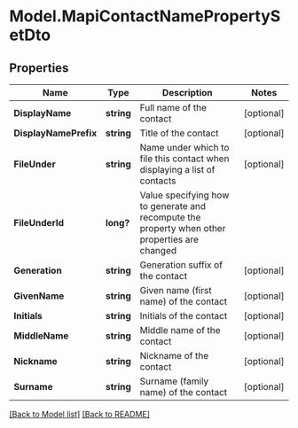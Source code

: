 # Model.MapiContactNamePropertySetDto
## Properties
Name | Type | Description | Notes
------------ | ------------- | ------------- | -------------
**DisplayName** | **string** | Full name of the contact              | [optional] 
**DisplayNamePrefix** | **string** | Title of the contact              | [optional] 
**FileUnder** | **string** | Name under which to file this contact when displaying a list of contacts              | [optional] 
**FileUnderId** | **long?** | Value specifying how to generate and recompute the property when other properties are changed              | 
**Generation** | **string** | Generation suffix of the contact              | [optional] 
**GivenName** | **string** | Given name (first name) of the contact              | [optional] 
**Initials** | **string** | Initials of the contact              | [optional] 
**MiddleName** | **string** | Middle name of the contact              | [optional] 
**Nickname** | **string** | Nickname of the contact              | [optional] 
**Surname** | **string** | Surname (family name) of the contact              | [optional] 



[[Back to Model list]](Models.doc) [[Back to README]](README.md)


